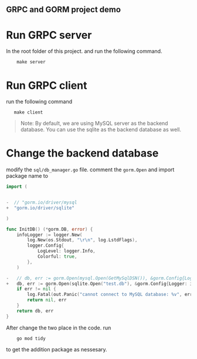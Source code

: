 ## GRPC and GORM project demo

# Run GRPC server

In the root folder of this project. and run the following command.

```shell
	make server
```


# Run GRPC client

run the following command

```shell
   make client
```

> Note: By default, we are using MySQL server as the backend database.
> You can use the sqlite as the backend database as well.

# Change the backend database

modify the `sql/db_manager.go` file.
comment the `gorm.Open` and import package name to 

```go
import (


-  // "gorm.io/driver/mysql
+  "gorm.io/driver/sqlite"

)

func InitDB() (*gorm.DB, error) {
	infoLogger := logger.New(
		log.New(os.Stdout, "\r\n", log.LstdFlags),
		logger.Config{
			LogLevel: logger.Info,
			Colorful: true,
		},
	)

-	// db, err := gorm.Open(mysql.Open(GetMySqlDSN()), &gorm.Config{Logger: infoLogger})
+	db, err := gorm.Open(sqlite.Open("test.db"), &gorm.Config{Logger: infoLogger})
	if err != nil {
		log.Fatal(out.Panic("cannot connect to MySQL database: %v", err))
		return nil, err
	}
	return db, err
}

```

After change the two place in the code. run 

```shell
	go mod tidy
```
to get the addition package as nessesary.
